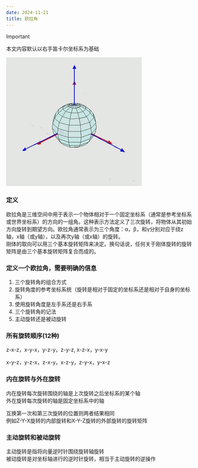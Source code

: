 ```yaml
---
date: 2024-11-21
title: 欧拉角
---
```

> [!important]  
> 本文内容默认以右手笛卡尔坐标系为基础  

![欧拉角变换矩阵](imgs/Euler2a.gif)

### 定义

欧拉角是三维空间中用于表示一个物体相对于一个固定坐标系（通常是参考坐标系或世界坐标系）的方向的一组角。这种表示方法定义了三次旋转，将物体从其初始方向旋转到期望方向。欧拉角通常表示为三个角度：α，β，和γ分别对应于绕z轴，x轴（或y轴），以及再次y轴（或x轴）的旋转。  
刚体的取向可以用三个基本旋转矩阵来决定。换句话说，任何关于刚体旋转的旋转矩阵是由三个基本旋转矩阵复合而成的。

### 定义一个欧拉角，需要明确的信息

1. 三个旋转角的组合方式
2. 旋转角度的参考坐标系统（旋转是相对于固定的坐标系还是相对于自身的坐标系）
3. 使用旋转角度是左手系还是右手系
4. 三个旋转角的记法
5. 主动旋转还是被动旋转

### 所有旋转顺序(12种)

z-x-z，x-y-x，y-z-y，z-y-z, x-z-x，y-x-y

x-y-z，y-z-x，z-x-y，x-z-y，z-y-x，y-x-z

### 内在旋转与外在旋转

内在旋转每次旋转围绕的轴是上次旋转之后坐标系的某个轴  \
外在旋转每次旋转的轴是固定坐标系中的轴

互换第一次和第三次旋转的位置则两者结果相同 \
例如Z-Y-X旋转的内部旋转和X-Y-Z旋转的外部旋转的旋转矩阵

### 主动旋转和被动旋转

主动旋转是指将向量逆时针围绕旋转轴旋转 \
被动旋转是对坐标轴进行的逆时针旋转，相当于主动旋转的逆操作
